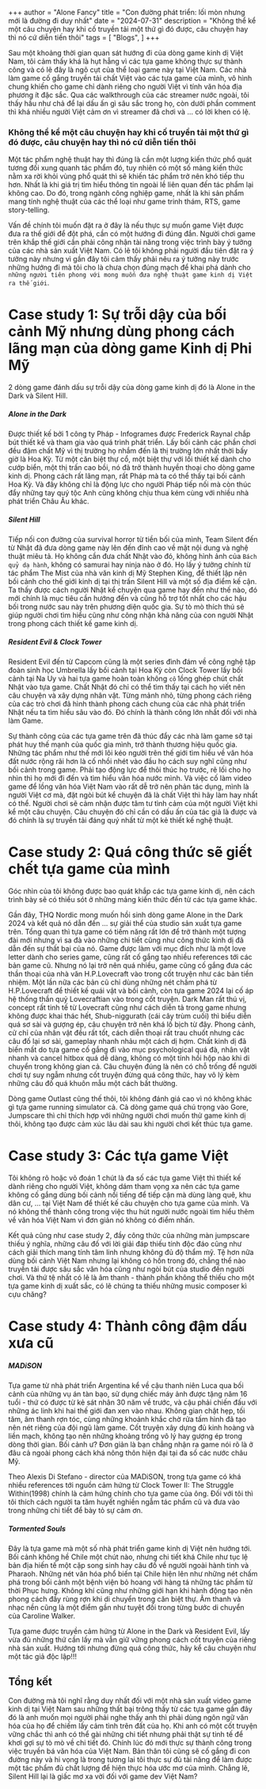 +++
author = "Alone Fancy"
title = "Con đường phát triển: lối mòn nhưng mới là đường đi duy nhất"
date = "2024-07-31"
description = "Không thể kể một câu chuyện hay khi cố truyền tải một thứ gì đó được, câu chuyện hay thì nó cứ diễn tiến thôi"
tags = [
    "Blogs",
]
+++

Sau một khoảng thời gian quan sát hướng đi của dòng game kinh dị Việt Nam, tôi cảm thấy khá là hụt hẫng vì các tựa game không thực sự thành công và có lẽ đây là ngõ cụt của thể loại game này tại Việt Nam. Các nhà làm game cố gắng truyền tải chất Việt vào các tựa game của mình, vô hình chung khiến cho game chỉ dành riêng cho người Việt vì tính văn hóa địa phương ít đặc sắc. Qua các walkthrough của các streamer nước ngoài, tôi thấy hầu như chả để lại dấu ấn gì sâu sắc trong họ, còn dưới phần comment thì khá nhiều người Việt cảm ơn vì streamer đã chơi và ... có lời khen có lệ.

### Không thể kể một câu chuyện hay khi cố truyền tải một thứ gì đó được, câu chuyện hay thì nó cứ diễn tiến thôi

Một tác phẩm nghệ thuật hay thì đúng là cần một lượng kiến thức phổ quát tương đối xung quanh tác phẩm đó, tuy nhiên có một số mảng kiến thức nằm xa rời khỏi vùng phổ quát thì sẽ khiến tác phẩm trở nên khó tiếp thu hơn. Nhất là khi giá trị tìm hiểu thông tin ngoài lề liên quan đến tác phẩm lại không cao. Do đó, trong ngành công nghiệp game, nhất là khi sản phẩm mang tính nghệ thuật của các thể loại như game trinh thám, RTS, game story-telling.

Vấn đề chính tôi muốn đặt ra ở đây là nếu thực sự muốn game Việt được đưa ra thế giới để đột phá, cần có một hướng đi đúng đắn. Người chơi game trên khắp thế giới cần phải công nhận tài năng trong việc trình bày ý tưởng của các nhà sản xuất Việt Nam. Có lẽ tôi không phải người đầu tiên đặt ra ý tưởng này nhưng vì gần đây tôi cảm thấy phải nêu ra ý tưởng này trước những hướng đi mà tôi cho là chưa chọn đúng mạch để khai phá dành cho `những người tiên phong với mong muốn đưa nghệ thuật game kinh dị Việt ra thế giới`.

# Case study 1: Sự trỗi dậy của bối cảnh Mỹ nhưng dùng phong cách lãng mạn của dòng game Kinh dị Phi Mỹ

2 dòng game đánh dấu sự trỗi dậy của dòng game kinh dị đó là Alone in the Dark và Silent Hill.

##### Alone in the Dark

Được thiết kế bởi 1 công ty Pháp - Infogrames được Frederick Raynal chắp bút thiết kế và tham gia vào quá trình phát triển. Lấy bối cảnh các phần chơi đều đậm chất Mỹ vì thị trường họ nhắm đến là thị trường lớn nhất thời bấy giờ là Hoa Kỳ. Từ một căn biệt thự cổ, một biệt thự với lối thiết kế dành cho cướp biển, một thị trấn cao bồi, nó đã trở thành huyền thoại cho dòng game kinh dị. Phong cách rất lãng mạn, rất Pháp mà ta có thể thấy tại bối cảnh Hoa Kỳ. Và đây không chỉ là động lực cho người Pháp tiếp nối mà còn thúc đẩy những tay quý tộc Anh cũng không chịu thua kém cùng với nhiều nhà phát triển Châu Âu khác.

##### Silent Hill

Tiếp nối con đường của survival horror từ tiền bối của mình, Team Silent đến từ Nhật đã đưa dòng game này lên đến đỉnh cao về mặt nội dung và nghệ thuật miêu tả. Họ không cần đưa chất Nhật vào đó, không hình ảnh của `Bách quỷ dạ hành`, không có samurai hay ninja nào ở đó. Họ lấy ý tưởng chính từ tác phẩm The Mist của nhà văn kinh dị Mỹ Stephen King, để thiết lập nên bối cảnh cho thế giới kinh dị tại thị trấn Silent Hill và một số địa điểm kế cận. Ta thấy được cách người Nhật kể chuyện qua game hay đến như thế nào, đó mới chính là mục tiêu cần hướng đến và cũng hỗ trợ tốt nhất cho các hậu bối trong nước sau này trên phương diện quốc gia. Sự tò mò thích thú sẽ giúp người chơi tìm hiểu cũng như công nhận khả năng của con người Nhật trong phong cách thiết kế game kinh dị.

##### Resident Evil & Clock Tower

Resident Evil đến từ Capcom cũng là một series đình đám về công nghệ tập đoàn sinh học Umbrella lấy bối cảnh tại Hoa Kỳ còn Clock Tower lấy bối cảnh tại Na Uy và hai tựa game hoàn toàn không `cố` lồng ghép chút chất Nhật vào tựa game. Chất Nhật đó chỉ có thể tìm thấy tại cách họ viết nên câu chuyện và xây dựng nhân vật. Từng mảnh nhỏ, từng phong cách riêng của các trò chơi đã hình thành phong cách chung của các nhà phát triển Nhật nếu ta tìm hiểu sâu vào đó. Đó chính là thành công lớn nhất đối với nhà làm Game.

Sự thành công của các tựa game trên đã thúc đẩy các nhà làm game sở tại phát huy thế mạnh của quốc gia mình, trở thành thương hiệu quốc gia. Những tác phẩm như thế mới lôi kéo người trên thế giới tìm hiểu về văn hóa đất nước rộng rãi hơn là cố nhồi nhét vào đầu họ cách suy nghĩ cũng như bối cảnh trong game. Phải tạo động lực để thôi thúc họ trước, rẽ lối cho họ nhìn thì họ mới đi đến và tìm hiểu văn hóa nước mình. Và việc cố làm video game để lồng văn hóa Việt Nam vào rất dễ trở nên phản tác dụng, mình là người Việt cơ mà, đặt ngòi bút kể chuyện đã là chất Việt thì hãy làm hay nhất có thể. Người chơi sẽ cảm nhận được tâm tư tình cảm của một người Việt khi kể một câu chuyện. Câu chuyện đó chỉ cần có dấu ấn của tác giả là được và đó chính là sự truyền tải đáng quý nhất từ một kẻ thiết kế nghệ thuật.

# Case study 2: Quá công thức sẽ giết chết tựa game của mình

Góc nhìn của tôi không được bao quát khắp các tựa game kinh dị, nên cách trình bày sẽ có thiếu sót ở những mảng kiến thức đến từ các tựa game khác.

Gần đây, THQ Nordic mong muốn hồi sinh dòng game Alone in the Dark 2024 và kết quả nó dẫn đến ... sự giải thể của studio sản xuất tựa game trên. Tổng quan thì tựa game có tiềm năng rất lớn để trở thành một tượng đài mới nhưng vì sa đà vào những chi tiết cũng như công thức kinh dị đã dẫn đến sự thất bại của nó. Game được làm với mục đích như là một love letter dành cho series game, cũng rất cố gắng tạo nhiều references tới các bản game cũ. Nhưng nó lại trở nên quá nhiều, game cũng cố gắng đưa các thần thoại của nhà văn H.P.Lovecraft vào trong cốt truyện như các bản tiền nhiệm. Một lần nữa các bản cũ chỉ dùng những nét chấm phá từ H.P.Lovecraft để thiết kế quái vật và bối cảnh, còn tựa game 2024 lại cố áp hệ thống thần quỷ Lovecraftian vào trong cốt truyện. Dark Man rất thú vị, concept rất tinh tế từ Lovecraft cũng như cách diễn tả trong game nhưng không được khai thác hết, Shub-niggurath (cái cây trùm cuối) thì biểu diễn quá sơ sài và gượng ép, câu chuyện trở nên khá lố bịch từ đây. Phong cảnh, cử chỉ của nhân vật đều rất tốt, cách diễn thoại rất trau chuốt nhưng các câu đố lại sơ sài, gameplay nhanh nhảu một cách dị hợm. Chất kinh dị đã biến mất do tựa game cố gắng đi vào mục psychological quá đà, nhân vật nhanh và cancel hitbox quá dễ dàng, không có một tính hồi hộp nào khi di chuyển trong không gian cả. Câu chuyện đúng là nên có chỗ trống để người chơi tự suy ngẫm nhưng cốt truyện đừng quá công thức, hay vô lý kèm những câu đố quá khuôn mẫu một cách bất thường.

Dòng game Outlast cũng thế thôi, tôi không đánh giá cao vì nó không khác gì tựa game running simulator cả. Cả dòng game quá chú trọng vào Gore, Jumpscare thì chỉ thích hợp với những người chơi muốn thử game kinh dị thôi, không tạo được cảm xúc lâu dài sau khi người chơi kết thúc tựa game.

# Case study 3: Các tựa game Việt

Tôi không rõ hoặc võ đoán 1 chút là đa số các tựa game Việt thì thiết kế dành riêng cho người Việt, không dám tham vọng xa nên các tựa game không cố gắng dùng bối cảnh nổi tiếng để tiếp cận mà dùng làng quê, khu dân cư, ... tại Việt Nam để thiết kế câu chuyện cho tựa game của mình. Và nó không thể thành công trong việc thu hút người nước ngoài tìm hiểu thêm về văn hóa Việt Nam vì đơn giản nó không có điểm nhấn.

Kết quả cũng như case study 2, đầy công thức của những màn jumpscare thiếu ý nghĩa, những câu đố với lời giải đáp thiếu tính độc đáo cũng như cách giải thích mang tính tâm linh nhưng không đủ độ thẩm mỹ. Tệ hơn nữa dùng bối cảnh Việt Nam nhưng lại không có hồn trong đó, chẳng thể nào truyền tải được sâu sắc văn hóa cũng như ngòi bút của studio đến người chơi. Và thứ tệ nhất có lẽ là âm thanh - thành phần không thể thiếu cho một tựa game kinh dị xuất sắc, có lẽ chúng ta thiếu những music composer kì cựu chăng?

# Case study 4: Thành công đậm dấu xưa cũ

##### MADiSON

Tựa game từ nhà phát triển Argentina kể về cậu thanh niên Luca qua bối cảnh của những vụ án tàn bạo, sử dụng chiếc máy ảnh được tặng năm 16 tuổi - thứ có được từ kẻ sát nhân 30 năm về trước, và cậu phải chiến đấu với những ác linh khi hai thế giới đan xen vào nhau. Không gian chật hẹp, tối tăm, âm thanh rợn tóc, cùng những khoảnh khắc chờ rửa tấm hình đã tạo nên nét riêng của đội ngũ làm game. Cốt truyện xây dựng đủ kinh hoàng và liền mạch, không tạo nên những khoảng trống vô lý hay gượng ép trong dòng thời gian. Bối cảnh ư? Đơn giản là bạn chẳng nhận ra game nói rõ là ở đâu cả ngoài phong cách khá nông thôn hiện đại tại đa số các nước châu Mỹ.

Theo Alexis Di Stefano - director của MADiSON, trong tựa game có khá nhiều references tới nguồn cảm hứng từ Clock Tower II: The Struggle Within(1998) chính là cảm hứng chính cho tựa game của ông. Đối với tôi thì tôi thích cách người ta tâm huyết nghiền ngẫm tác phẩm cũ và đưa vào trong những chi tiết để bày tỏ sự cảm ơn.

##### Tormented Souls

Đây là tựa game mà một số nhà phát triển game kinh dị Việt nên hướng tới. Bối cảnh không hề Chile một chút nào, nhưng chi tiết khá Chile như tục lệ bản địa hiến tế một cặp song sinh hay câu đố về người ngoài hành tinh và Pharaoh. Những nét văn hóa phổ biến tại Chile hiện lên như những nét chấm phá trong bối cảnh một bệnh viện bỏ hoang với hàng tá những tác phẩm từ thời Phục hưng. Không khí cũng như những giới hạn khi hành động tạo nên phong cách đầy rùng rợn khi di chuyển trong căn biệt thự. Âm thanh và nhạc nền cũng là một điểm gần như tuyệt đối trong từng bước di chuyển của Caroline Walker.

Tựa game được truyền cảm hứng từ Alone in the Dark và Resident Evil, lấy vừa đủ những thứ cần lấy mà vẫn giữ vững phong cách cốt truyện của riêng nhà sản xuất. Hướng tới nhưng đừng quá công thức, hãy kể câu chuyện như một tác giả độc lập!!!

## Tổng kết

Con đường mà tôi nghĩ rằng duy nhất đối với một nhà sản xuất video game kinh dị tại Việt Nam sau những thất bại trông thấy từ các tựa game gần đây đó là anh muốn mọi người phải nghe thấy anh thì phải dùng ngôn ngữ văn hóa của họ để chiếm lấy cảm tình trên đất của họ. Khi anh có một cốt truyện vững chắc thì anh có thể gài những chi tiết nhưng phải thật sự tinh tế để khơi gợi sự tò mò về chi tiết đó. Chính lúc đó mới thực sự thành công trong việc truyền bá văn hóa của Việt Nam. Bản thân tôi cũng sẽ cố gắng đi con đường này và hi vọng là trong tương lai tôi thực sự đủ tài năng để làm được một tác phẩm đủ chất lượng để hiện thực hóa ước mơ của mình. Chẳng lẽ, Silent Hill lại là giấc mơ xa vời đối với game dev Việt Nam?

